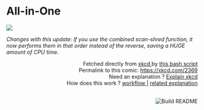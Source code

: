 # <b>All-in-One</b>

[![](https://imgs.xkcd.com/comics/all_in_one.png)](https://xkcd.com/2369)

<i>Changes with this update: If you use the combined scan-shred function, it now performs them in that order instead of the reverse, saving a HUGE amount of CPU time.</i>

<div align="right">
  Fetched directly from
  <a href="https://xkcd.com">
    xkcd
  </a>
  by
  <a href="https://github.com/Vanille-N/Vanille-N/blob/master/fetch">
    this bash script
  </a>
</div>
<div align="right">
  Permalink to this comic:
  <a href="https://xkcd.com/2369">
    https://xkcd.com/2369
  </a>
</div>
<div align="right">
  Need an explanation ?
  <a href="https://www.explainxkcd.com/wiki/index.php/2369">
    Explain xkcd
  </a>
</div>
<div align="right">
  How does this work ?
  <a href="https://github.com/Vanille-N/Vanille-N/blob/master/.github/workflows/build.yml">
    workflow
  </a>
  |
  <a href="https://simonwillison.net/2020/Jul/10/self-updating-profile-readme/">
    related explanation
  </a>
</div><br>

<a href="https://github.com/Vanille-N/Vanille-N/actions"><img src="https://github.com/Vanille-N/Vanille-N/workflows/Build%20README/badge.svg" align="right" alt="Build README"></a>
